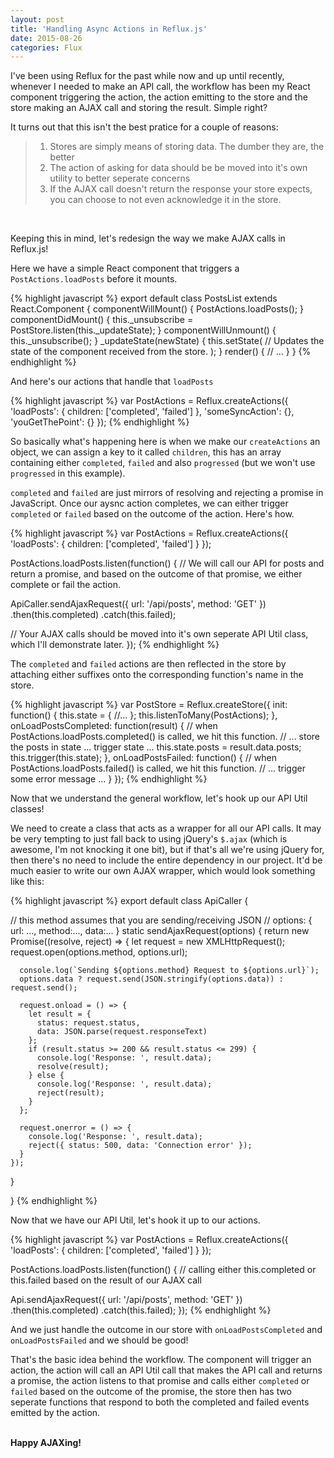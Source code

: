 ```yaml
---
layout: post
title: 'Handling Async Actions in Reflux.js'
date: 2015-08-26
categories: Flux
---
```


I've been using Reflux for the past while now and up until recently, whenever I needed to make an API call, the workflow has been my React component triggering the action, the action emitting to the store and the store making an AJAX call and storing the result. Simple right?

It turns out that this isn't the best pratice for a couple of reasons:

<blockquote>
  <ol>
    <li>Stores are simply means of storing data. The dumber they are, the better</li>
    <li>The action of asking for data should be be moved into it's own utility to better seperate concerns</li>
    <li>If the AJAX call doesn't return the response your store expects, you can choose to not even acknowledge it in the store.</li>
  </ol>
</blockquote>
<br>

Keeping this in mind, let's redesign the way we make AJAX calls in Reflux.js!
<br>

Here we have a simple React component that triggers a `PostActions.loadPosts` before it mounts.

{% highlight javascript %}
export default class PostsList extends React.Component {
  componentWillMount() {
    PostActions.loadPosts();
  }
  componentDidMount() {
    this._unsubscribe = PostStore.listen(this._updateState);
  }
  componentWillUnmount() {
    this._unsubscribe();
  }
  _updateState(newState) {
    this.setState(
      // Updates the state of the component received from the store.
    );
  }
  render() {
    // ...
  }
}
{% endhighlight %}
 
 And here's our actions that handle that `loadPosts`

{% highlight javascript %}
var PostActions = Reflux.createActions({
  'loadPosts': { children: ['completed', 'failed'] },
  'someSyncAction': {},
  'youGetThePoint': {}
});
{% endhighlight %}

So basically what's happening here is when we make our `createActions` an object, we can assign a key to it called `children`, this has an array containing either `completed`, `failed` and also `progressed` (but we won't use `progressed` in this example).

`completed` and `failed` are just mirrors of resolving and rejecting a promise in JavaScript. Once our aysnc action completes, we can either trigger `completed` or `failed` based on the outcome of the action. Here's how.

{% highlight javascript %}
var PostActions = Reflux.createActions({
  'loadPosts': { children: ['completed', 'failed'] }
});

PostActions.loadPosts.listen(function() {
  // We will call our API for posts and return a promise, and based on the outcome of that promise, we either complete or fail the action.

  ApiCaller.sendAjaxRequest({
    url: '/api/posts',
    method: 'GET'
  })
  .then(this.completed)
  .catch(this.failed);

  // Your AJAX calls should be moved into it's own seperate API Util class, which I'll demonstrate later.
});
{% endhighlight %}

The `completed` and `failed` actions are then reflected in the store by attaching either suffixes onto the corresponding function's name in the store.

{% highlight javascript %}
var PostStore = Reflux.createStore({
  init: function() {
    this.state = { //... };
    this.listenToMany(PostActions);
  },
  onLoadPostsCompleted: function(result) {
    // when PostActions.loadPosts.completed() is called, we hit this function.
    // ... store the posts in state ... trigger state ...
    this.state.posts = result.data.posts;
    this.trigger(this.state);
  },
  onLoadPostsFailed: function() {
    // when PostActions.loadPosts.failed() is called, we hit this function.
    // ... trigger some error message ...
  }
});
{% endhighlight %}
<br>

Now that we understand the general workflow, let's hook up our API Util classes!

We need to create a class that acts as a wrapper for all our API calls. It may be very tempting to just fall back to using jQuery's `$.ajax` (which is awesome, I'm not knocking it one bit), but if that's all we're using jQuery for, then there's no need to include the entire dependency in our project. It'd be much easier to write our own AJAX wrapper, which would look something like this:

{% highlight javascript %}
export default class ApiCaller {

  // this method assumes that you are sending/receiving JSON
  // options: { url: ..., method:..., data:... }
  static sendAjaxRequest(options) {
    return new Promise((resolve, reject) => {
      let request = new XMLHttpRequest();
      request.open(options.method, options.url);
      
      console.log(`Sending ${options.method} Request to ${options.url}`);
      options.data ? request.send(JSON.stringify(options.data)) : request.send();

      request.onload = () => {
        let result = {
          status: request.status,
          data: JSON.parse(request.responseText)
        };
        if (result.status >= 200 && result.status <= 299) {
          console.log('Response: ', result.data);
          resolve(result);
        } else {
          console.log('Response: ', result.data);
          reject(result);
        }
      };

      request.onerror = () => {
        console.log('Response: ', result.data);
        reject({ status: 500, data: 'Connection error' });
      }
    });
  }

}
{% endhighlight %}

Now that we have our API Util, let's hook it up to our actions.

{% highlight javascript %}
var PostActions = Reflux.createActions({
  'loadPosts': { children: ['completed', 'failed'] }
});

PostActions.loadPosts.listen(function() {
  // calling either this.completed or this.failed based on the result of our AJAX call

  Api.sendAjaxRequest({
    url: '/api/posts',
    method: 'GET'
  })
  .then(this.completed)
  .catch(this.failed);
});
{% endhighlight %}

And we just handle the outcome in our store with `onLoadPostsCompleted` and `onLoadPostsFailed` and we should be good!

That's the basic idea behind the workflow. The component will trigger an action, the action will call an API Util call that makes the API call and returns a promise, the action listens to that promise and calls either `completed` or `failed` based on the outcome of the promise, the store then has two seperate functions that respond to both the completed and failed events emitted by the action.
<br><br>

<strong>Happy AJAXing!</strong>